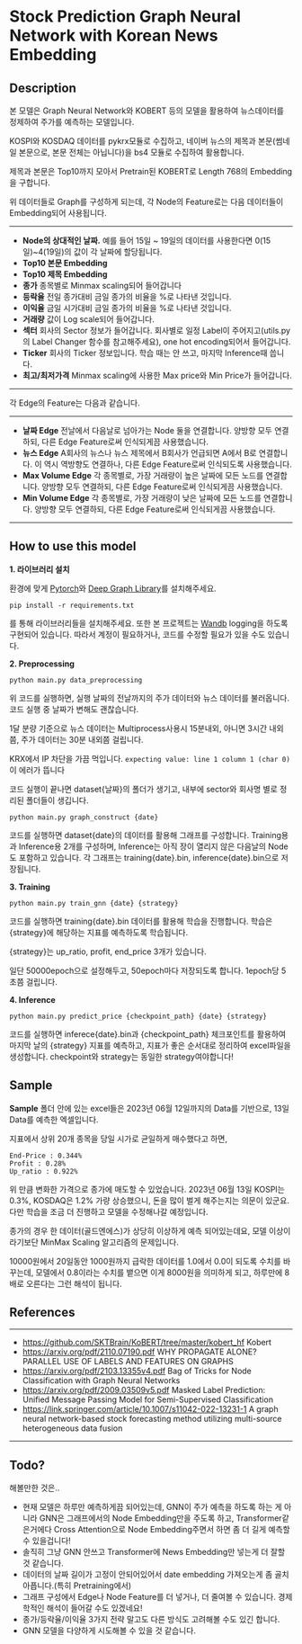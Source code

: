 # Stock Prediction Graph Neural Network with Korean News Embedding

## Description


본 모델은 Graph Neural Network와 KOBERT 등의 모델을 활용하여 뉴스데이터를 정제하여 주가를 예측하는 모델입니다.


KOSPI와 KOSDAQ 데이터를 pykrx모듈로 수집하고, 네이버 뉴스의 제목과 본문(썸네일 본문으로, 본문 전체는 아닙니다)을 bs4 모듈로 수집하여 활용합니다.


제목과 본문은 Top10까지 모아서 Pretrain된 KOBERT로 Length 768의 Embedding을 구합니다.


위 데이터들로 Graph를 구성하게 되는데, 각 Node의 Feature로는 다음 데이터들이 Embedding되어 사용됩니다.

---


- **Node의 상대적인 날짜.** 예를 들어 15일 ~ 19일의 데이터를 사용한다면 0(15일)~4(19일)의 값이 각 날짜에 할당됩니다.
- **Top10 본문 Embedding**
- **Top10 제목 Embedding**
- **종가** 종목별로 Minmax scaling되어 들어갑니다
- **등락율** 전일 종가대비 금일 종가의 비율을 %로 나타낸 것입니다.
- **이익율** 금일 시가대비 금일 종가의 비율을 %로 나타낸 것입니다.
- **거래량** 값이 Log scale되어 들어갑니다.
- **섹터** 회사의 Sector 정보가 들어갑니다. 회사별로 일정 Label이 주어지고(utils.py의 Label Changer 함수를 참고해주세요), one hot encoding되어서 들어갑니다.
- **Ticker** 회사의 Ticker 정보입니다. 학습 때는 안 쓰고, 마지막 Inference때 씁니다.
- **최고/최저가격** Minmax scaling에 사용한 Max price와 Min Price가 들어갑니다. 

---

각 Edge의 Feature는 다음과 같습니다.

---

- **날짜 Edge** 전날에서 다음날로 넘아가는 Node 둘을 연결합니다. 양방향 모두 연결하되, 다른 Edge Feature로써 인식되게끔 사용했습니다.
- **뉴스 Edge** A회사의 뉴스나 뉴스 제목에서 B회사가 언급되면 A에서 B로 연결합니다. 이 역시 역방향도 연결하나, 다른 Edge Feature로써 인식되도록 사용했습니다.
- **Max Volume Edge** 각 종목별로, 가장 거래량이 높은 날짜에 모든 노드를 연결합니다. 양방향 모두 연결하되, 다른 Edge Feature로써 인식되게끔 사용했습니다.
- **Min Volume Edge** 각 종목별로, 가장 거래량이 낮은 날짜에 모든 노드를 연결합니다. 양방향 모두 연결하되, 다른 Edge Feature로써 인식되게끔 사용했습니다. 

---

## How to use this model

**1. 라이브러리 설치**

환경에 맞게 [Pytorch](https://pytorch.org/get-started/locally/)와 [Deep Graph Library](https://www.dgl.ai/pages/start.html)를 설치해주세요.


```
pip install -r requirements.txt
```

를 통해 라이브러리들을 설치해주세요. 또한 본 프로젝트는 [Wandb](https://wandb.ai/home) logging을 하도록 구현되어 있습니다. 따라서 계정이 필요하거나, 코드를 수정할 필요가 있을 수도 있습니다.

**2. Preprocessing**


```
python main.py data_preprocessing
```

위 코드를 실행하면, 실행 날짜의 전날까지의 주가 데이터와 뉴스 데이터를 불러옵니다. 코드 실행 중 날짜가 변해도 괜찮습니다.



1달 분량 기준으로 
뉴스 데이터는 Multiprocess사용시 15분내외, 아니면 3시간 내외쯤, 주가 데이터는 30분 내외쯤 걸립니다.


 KRX에서 IP 차단을 가끔 먹입니다. ```expecting value: line 1 column 1 (char 0)``` 이 에러가 뜹니다


코드 실행이 끝나면 dataset{날짜}의 폴더가 생기고, 내부에 sector와 회사명 별로 정리된 폴더들이 생깁니다.


```
python main.py graph_construct {date}
```


코드를 실행하면 dataset{date}의 데이터를 활용해 그래프를 구성합니다. Training용과 Inference용 2개를 구성하며, Inference는 아직 장이 열리지 않은 다음날의 Node도 포함하고 있습니다.
각 그래프는 training{date}.bin, inference{date}.bin으로 저장됩니다.


**3. Training**


```
python main.py train_gnn {date} {strategy}
```


코드를 실행하면 training{date}.bin 데이터를 활용해 학습을 진행합니다. 학습은 {strategy}에 해당하는 지표를 예측하도록 학습됩니다.


{strategy}는 up_ratio, profit, end_price 3개가 있습니다.


일단 50000epoch으로 설정해두고, 50epoch마다 저장되도록 합니다. 1epoch당 5초쯤 걸립니다. 


**4. Inference**
   
```
python main.py predict_price {checkpoint_path} {date} {strategy}
```


코드를 실행하면 inferece{date}.bin과 {checkpoint_path} 체크포인트를 활용하여 마지막 날의 {strategy} 지표를 예측하고, 지표가 좋은 순서대로 정리하여 excel파일을 생성합니다.
checkpoint와 strategy는 동일한 strategy여야합니다!


## Sample



**Sample** 폴더 안에 있는 excel들은 2023년 06월 12일까지의 Data를 기반으로, 13일 Data를 예측한 엑셀입니다.


지표에서 상위 20개 종목을 당일 시가로 균일하게 매수했다고 하면,

```
End-Price : 0.344%
Profit : 0.28%
Up_ratio : 0.922%
```

위 만큼 변화한 가격으로 종가에 매도할 수 있었습니다.
2023년 06월 13일 KOSPI는 0.3%, KOSDAQ은 1.2% 가량 상승했으니, 돈을 많이 벌게 해주는지는 의문이 있군요. 다만 학습을 조금 더 진행하고 모델을 수정해나갈 예정입니다.


종가의 경우 한 데이터(골드엔에스)가 상당히 이상하게 예측 되어있는데요, 모델 이상이라기보단 MinMax Scaling 알고리즘의 문제입니다.


10000원에서 20일동안 1000원까지 급락한 데이터를 1.0에서 0.0이 되도록 수치를 바꾸는데, 모델에서 0.8이라는 수치를 뱉으면 이게 8000원을 의미하게 되고, 하루만에 8배로 오른다는 그런 해석이 됩니다.




## References

---

- https://github.com/SKTBrain/KoBERT/tree/master/kobert_hf Kobert
- https://arxiv.org/pdf/2110.07190.pdf WHY PROPAGATE ALONE? PARALLEL USE OF LABELS AND FEATURES ON GRAPHS
- https://arxiv.org/pdf/2103.13355v4.pdf Bag of Tricks for Node Classification with Graph Neural Networks
- https://arxiv.org/pdf/2009.03509v5.pdf  Masked Label Prediction: Unified Message Passing Model for Semi-Supervised Classification
- https://link.springer.com/article/10.1007/s11042-022-13231-1 A graph neural network-based stock forecasting method utilizing multi-source heterogeneous data fusion

---

## Todo?

해볼만한 것은..

- 현재 모델은 하루만 예측하게끔 되어있는데, GNN이 주가 예측을 하도록 하는 게 아니라 GNN은 그래프에서의 Node Embedding만을 주도록 하고, Transformer같은거에다 Cross Attention으로 Node Embedding주면서 하면 좀 더 길게 예측할 수 있을겁니다!
- 솔직히 그냥 GNN 안쓰고 Transformer에 News Embedding만 넣는게 더 잘할 것 같습니다.
- 데이터의 날짜 길이가 고정이 안되어있어서 date embedding 가져오는게 좀 골치아픕니다.(특히 Pretraining에서)
- 그래프 구성에서 Edge나 Node Feature를 더 넣거나, 더 줄여볼 수 있습니다. 경제학적인 해석이 들어갈 수도 있겠네요!
- 종가/등락율/이익율 3가지 전략 말고도 다른 방식도 고려해볼 수도 있긴 합니다.
- GNN 모델을 다양하게 시도해볼 수 있을 것 같습니다.
